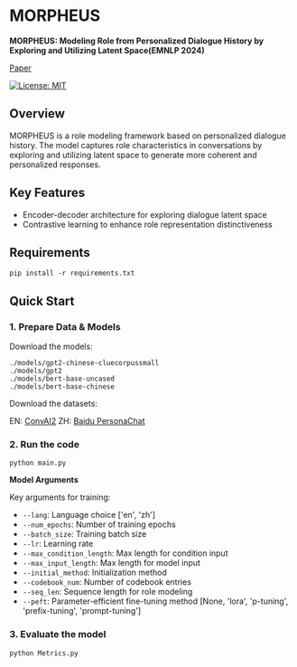 # MORPHEUS
**MORPHEUS: Modeling Role from Personalized Dialogue History by Exploring and Utilizing Latent Space(EMNLP 2024)**

[Paper](https://aclanthology.org/2024.emnlp-main.437/) 

[![License: MIT](https://img.shields.io/badge/License-MIT-yellow.svg)](https://opensource.org/licenses/MIT)

## Overview

MORPHEUS is a role modeling framework based on personalized dialogue history. The model captures role characteristics in conversations by exploring and utilizing latent space to generate more coherent and personalized responses.

## Key Features

- Encoder-decoder architecture for exploring dialogue latent space
- Contrastive learning to enhance role representation distinctiveness  

## Requirements
```
pip install -r requirements.txt
```

## Quick Start

### 1. Prepare Data & Models

Download the models:
```
./models/gpt2-chinese-cluecorpussmall
./models/gpt2
./models/bert-base-uncased
./models/bert-base-chinese
```

Download the datasets:

EN: [ConvAI2](https://huggingface.co/datasets/Toyhom/MORPHEUS_Datasets)
ZH: [Baidu PersonaChat](https://huggingface.co/datasets/Toyhom/MORPHEUS_Datasets)

### 2. Run the code

```
python main.py
```

**Model Arguments**

Key arguments for training:

- `--lang`: Language choice ['en', 'zh']
- `--num_epochs`: Number of training epochs
- `--batch_size`: Training batch size
- `--lr`: Learning rate
- `--max_condition_length`: Max length for condition input
- `--max_input_length`: Max length for model input
- `--initial_method`: Initialization method
- `--codebook_num`: Number of codebook entries
- `--seq_len`: Sequence length for role modeling
- `--peft`: Parameter-efficient fine-tuning method [None, 'lora', 'p-tuning', 'prefix-tuning', 'prompt-tuning']

### 3. Evaluate the model
```
python Metrics.py
```


